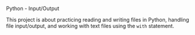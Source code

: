  Python - Input/Output

This project is about practicing reading and writing files in Python, handling file input/output, and working with text files using the `with` statement.
